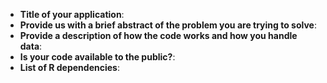 <!--
Thank you for file an onboarding request

Please fill in as much of the template below as you're able.

-->

* **Title of your application**:
* **Provide us with a brief abstract of the problem you are trying to solve**:
* **Provide a description of how the code works and how you handle data**:
* **Is your code available to the public?**: 
* **List of R dependencies**:

